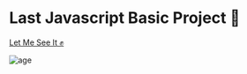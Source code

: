 <h1>Last Javascript Basic Project 🥰</h1>
<a href="https://maryama-mohamed.github.io/Age-Caculator-Project/">Let Me See It ✊</a>

![age](https://github.com/user-attachments/assets/ab6ba5dd-8cb9-44bf-988d-10ce1fc3e07e)
